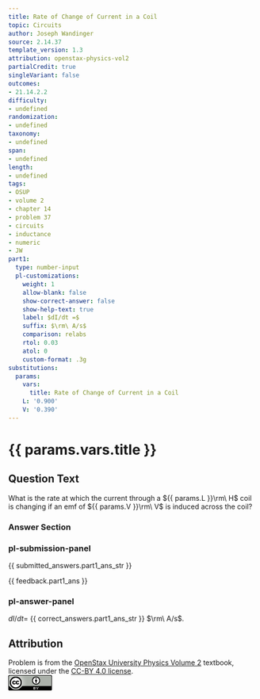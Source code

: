 ```yaml
---
title: Rate of Change of Current in a Coil
topic: Circuits
author: Joseph Wandinger
source: 2.14.37
template_version: 1.3
attribution: openstax-physics-vol2
partialCredit: true
singleVariant: false
outcomes:
- 21.14.2.2
difficulty:
- undefined
randomization:
- undefined
taxonomy:
- undefined
span:
- undefined
length:
- undefined
tags:
- OSUP
- volume 2
- chapter 14
- problem 37
- circuits
- inductance
- numeric
- JW
part1:
  type: number-input
  pl-customizations:
    weight: 1
    allow-blank: false
    show-correct-answer: false
    show-help-text: true
    label: $dI/dt =$
    suffix: $\rm\ A/s$
    comparison: relabs
    rtol: 0.03
    atol: 0
    custom-format: .3g
substitutions:
  params:
    vars:
      title: Rate of Change of Current in a Coil
    L: '0.900'
    V: '0.390'
---
```

# {{ params.vars.title }}

## Question Text

What is the rate at which the current through a ${{ params.L }}\rm\ H$ coil is changing if an emf of ${{ params.V }}\rm\ V$ is induced across the coil?

### Answer Section

### pl-submission-panel

{{ submitted_answers.part1_ans_str }}

{{ feedback.part1_ans }}

### pl-answer-panel

$dI/dt =$ {{ correct_answers.part1_ans_str }} $\rm\ A/s$.

## Attribution

Problem is from the [OpenStax University Physics Volume 2](https://openstax.org/details/books/university-physics-volume-2) textbook, licensed under the [CC-BY 4.0 license](https://creativecommons.org/licenses/by/4.0/).<br>![Image representing the Creative Commons 4.0 BY license.](https://raw.githubusercontent.com/firasm/bits/master/by.png)